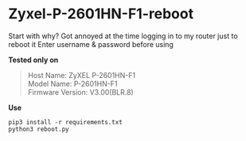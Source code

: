 # Zyxel-P-2601HN-F1-reboot
Start with why? Got annoyed at the time logging in to my router just to reboot it
Enter username & password before using<br>

**Tested only on** <br>
> Host Name: 	ZyXEL P-2601HN-F1<br>
> Model Name: 	P-2601HN-F1<br>
> Firmware Version: 	V3.00(BLR.8)

**Use**
```shell
pip3 install -r requirements.txt
python3 reboot.py
```
